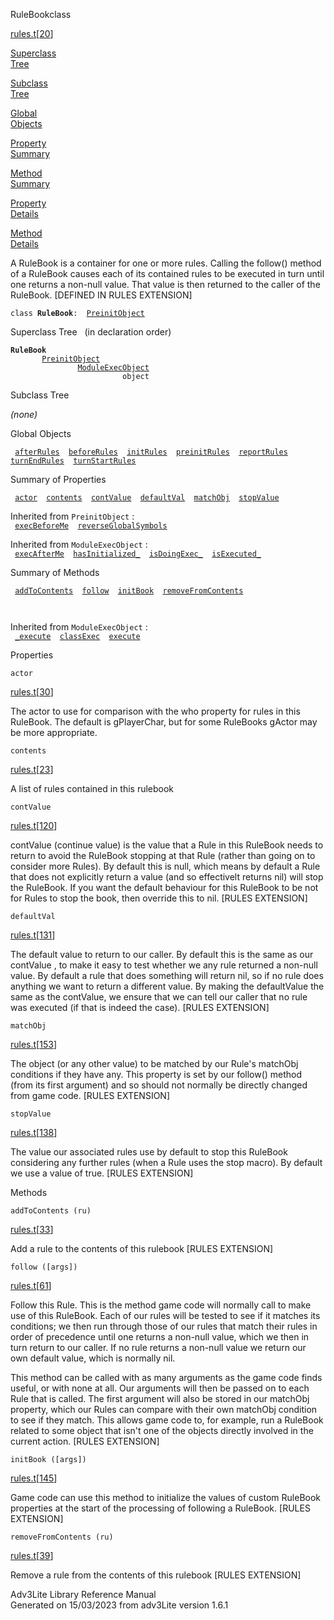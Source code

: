 ---
---
<span class="title">RuleBook</span><span class="type">class</span>

[rules.t](../file/rules.t.html)\[[20](../source/rules.t.html#20)\]

[Superclass  
Tree](#_SuperClassTree_)

[Subclass  
Tree](#_SubClassTree_)

[Global  
Objects](#_ObjectSummary_)

[Property  
Summary](#_PropSummary_)

[Method  
Summary](#_MethodSummary_)

[Property  
Details](#_Properties_)

[Method  
Details](#_Methods_)

<div class="fdesc">

A RuleBook is a container for one or more rules. Calling the follow()
method of a RuleBook causes each of its contained rules to be executed
in turn until one returns a non-null value. That value is then returned
to the caller of the RuleBook. \[DEFINED IN RULES EXTENSION\]

`class `**`RuleBook`**` :   `[`PreinitObject`](../object/PreinitObject.html)

</div>

<span id="_SuperClassTree_"></span>

<div class="mjhd">

<span class="hdln">Superclass Tree</span>   (in declaration order)

</div>

**`RuleBook`**  
`         `[`PreinitObject`](../object/PreinitObject.html)  
`                 `[`ModuleExecObject`](../object/ModuleExecObject.html)  
`                         object`  
<span id="_SubClassTree_"></span>

<div class="mjhd">

<span class="hdln">Subclass Tree</span>  

</div>

*(none)* <span id="_ObjectSummary_"></span>

<div class="mjhd">

<span class="hdln">Global Objects</span>  

</div>

` `[`afterRules`](../object/afterRules.html)`  `[`beforeRules`](../object/beforeRules.html)`  `[`initRules`](../object/initRules.html)`  `[`preinitRules`](../object/preinitRules.html)`  `[`reportRules`](../object/reportRules.html)`  `[`turnEndRules`](../object/turnEndRules.html)`  `[`turnStartRules`](../object/turnStartRules.html)`  `
<span id="_PropSummary_"></span>

<div class="mjhd">

<span class="hdln">Summary of Properties</span>  

</div>

` `[`actor`](#actor)`  `[`contents`](#contents)`  `[`contValue`](#contValue)`  `[`defaultVal`](#defaultVal)`  `[`matchObj`](#matchObj)`  `[`stopValue`](#stopValue)`  `

Inherited from `PreinitObject` :  
` `[`execBeforeMe`](../object/PreinitObject.html#execBeforeMe)`  `[`reverseGlobalSymbols`](../object/PreinitObject.html#reverseGlobalSymbols)`  `

Inherited from `ModuleExecObject` :  
` `[`execAfterMe`](../object/ModuleExecObject.html#execAfterMe)`  `[`hasInitialized_`](../object/ModuleExecObject.html#hasInitialized_)`  `[`isDoingExec_`](../object/ModuleExecObject.html#isDoingExec_)`  `[`isExecuted_`](../object/ModuleExecObject.html#isExecuted_)`  `

<span id="_MethodSummary_"></span>

<div class="mjhd">

<span class="hdln">Summary of Methods</span>  

</div>

` `[`addToContents`](#addToContents)`  `[`follow`](#follow)`  `[`initBook`](#initBook)`  `[`removeFromContents`](#removeFromContents)`  `

` `

Inherited from `ModuleExecObject` :  
` `[`_execute`](../object/ModuleExecObject.html#_execute)`  `[`classExec`](../object/ModuleExecObject.html#classExec)`  `[`execute`](../object/ModuleExecObject.html#execute)`  `

<span id="_Properties_"></span>

<div class="mjhd">

<span class="hdln">Properties</span>  

</div>

<span id="actor"></span>

`actor`

[rules.t](../file/rules.t.html)\[[30](../source/rules.t.html#30)\]

<div class="desc">

The actor to use for comparison with the who property for rules in this
RuleBook. The default is gPlayerChar, but for some RuleBooks gActor may
be more appropriate.

</div>

<span id="contents"></span>

`contents`

[rules.t](../file/rules.t.html)\[[23](../source/rules.t.html#23)\]

<div class="desc">

A list of rules contained in this rulebook

</div>

<span id="contValue"></span>

`contValue`

[rules.t](../file/rules.t.html)\[[120](../source/rules.t.html#120)\]

<div class="desc">

contValue (continue value) is the value that a Rule in this RuleBook
needs to return to avoid the RuleBook stopping at that Rule (rather than
going on to consider more Rules). By default this is null, which means
by default a Rule that does not explicitly return a value (and so
effectivelt returns nil) will stop the RuleBook. If you want the default
behaviour for this RuleBook to be not for Rules to stop the book, then
override this to nil. \[RULES EXTENSION\]

</div>

<span id="defaultVal"></span>

`defaultVal`

[rules.t](../file/rules.t.html)\[[131](../source/rules.t.html#131)\]

<div class="desc">

The default value to return to our caller. By default this is the same
as our contValue , to make it easy to test whether we any rule returned
a non-null value. By default a rule that does something will return nil,
so if no rule does anything we want to return a different value. By
making the defaultValue the same as the contValue, we ensure that we can
tell our caller that no rule was executed (if that is indeed the case).
\[RULES EXTENSION\]

</div>

<span id="matchObj"></span>

`matchObj`

[rules.t](../file/rules.t.html)\[[153](../source/rules.t.html#153)\]

<div class="desc">

The object (or any other value) to be matched by our Rule's matchObj
conditions if they have any. This property is set by our follow() method
(from its first argument) and so should not normally be directly changed
from game code. \[RULES EXTENSION\]

</div>

<span id="stopValue"></span>

`stopValue`

[rules.t](../file/rules.t.html)\[[138](../source/rules.t.html#138)\]

<div class="desc">

The value our associated rules use by default to stop this RuleBook
considering any further rules (when a Rule uses the stop macro). By
default we use a value of true. \[RULES EXTENSION\]

</div>

<span id="_Methods_"></span>

<div class="mjhd">

<span class="hdln">Methods</span>  

</div>

<span id="addToContents"></span>

`addToContents (ru)`

[rules.t](../file/rules.t.html)\[[33](../source/rules.t.html#33)\]

<div class="desc">

Add a rule to the contents of this rulebook \[RULES EXTENSION\]

</div>

<span id="follow"></span>

`follow ([args])`

[rules.t](../file/rules.t.html)\[[61](../source/rules.t.html#61)\]

<div class="desc">

Follow this Rule. This is the method game code will normally call to
make use of this RuleBook. Each of our rules will be tested to see if it
matches its conditions; we then run through those of our rules that
match their rules in order of precedence until one returns a non-null
value, which we then in turn return to our caller. If no rule returns a
non-null value we return our own default value, which is normally nil.

This method can be called with as many arguments as the game code finds
useful, or with none at all. Our arguments will then be passed on to
each Rule that is called. The first argument will also be stored in our
matchObj property, which our Rules can compare with their own matchObj
condition to see if they match. This allows game code to, for example,
run a RuleBook related to some object that isn't one of the objects
directly involved in the current action. \[RULES EXTENSION\]

</div>

<span id="initBook"></span>

`initBook ([args])`

[rules.t](../file/rules.t.html)\[[145](../source/rules.t.html#145)\]

<div class="desc">

Game code can use this method to initialize the values of custom
RuleBook properties at the start of the processing of following a
RuleBook. \[RULES EXTENSION\]

</div>

<span id="removeFromContents"></span>

`removeFromContents (ru)`

[rules.t](../file/rules.t.html)\[[39](../source/rules.t.html#39)\]

<div class="desc">

Remove a rule from the contents of this rulebook \[RULES EXTENSION\]

</div>

<div class="ftr">

Adv3Lite Library Reference Manual  
Generated on 15/03/2023 from adv3Lite version 1.6.1

</div>
